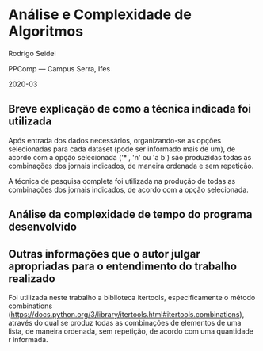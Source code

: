 # Análise e Complexidade de Algoritmos

Rodrigo Seidel

PPComp — Campus Serra, Ifes

2020-03


## Breve explicação de como a técnica indicada foi utilizada
Após entrada dos dados necessários, organizando-se as opções selecionadas para cada dataset (pode ser informado mais de um), de acordo com a opção selecionada ('*', 'n' ou 'a b') são produzidas todas as combinações dos jornais indicados, de maneira ordenada e sem repetição.

A técnica de pesquisa completa foi utilizada na produção de todas as combinações dos jornais indicados, de acordo com a opção selecionada.



## Análise da complexidade de tempo do programa desenvolvido



## Outras informações que o autor julgar apropriadas para o entendimento do trabalho realizado
Foi utilizada neste trabalho a biblioteca itertools, especificamente o método combinations (https://docs.python.org/3/library/itertools.html#itertools.combinations), através do qual se produz todas as combinações de elementos de uma lista, de maneira ordenada, sem repetição, de acordo com uma quantidade r informada.
